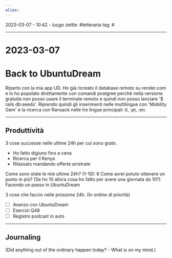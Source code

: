 ```yaml
---
alias: 
---
```

2023-03-07 - 10:42 - *luogo*
zettle: #letteraria
tag: #

---
# 2023-03-07


# Back to UbuntuDream
Riparto con la mia app UD. Ho già ricreato il database remoto su render.com e lo ho popolato direttamente con comandi postgree perché nella versione gratuita non posso usare il terminale remoto e quindi non posso lanciare '$ rails db:seeds'.
Riprendo quindi gli inserimenti nelle multilingue con 'Mobility Gem' e la ricerca con Ransack nelle tre lingue principali :it, :pt, :en.

---
## Produttività
3 cose successe nelle ultime 24h per cui sono grato.
- Ho fatto digiuno fino a cena
- Ricerca per il Kenya
- Rilassato mandando offerte arretrate

Come sono state le mie ultime 24h? (1-10): 
6
Come avrei potuto ottenere un punto in più? 
(Se ho 10 allora cosa ho fatto per avere una giornata da 10?)
Facendo un passo in UbuntuDream

3 cose che faccio nelle prossime 24h. (In ordine di priorità)
- [ ] Avanzo con UbuntuDream
- [ ] Esercizi Q48
- [ ] Registro podcast in auto

---
## Journaling
(Did anything out of the ordinary happen today? - What is on my mind.)
